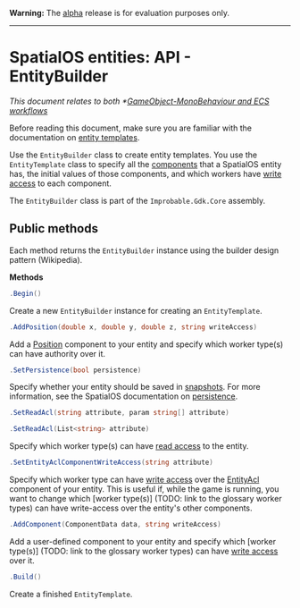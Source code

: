 **Warning:** The [alpha](https://docs.improbable.io/reference/latest/shared/release-policy#maturity-stages) release is for evaluation purposes only.

------
[//]: # (Doc of docs reference 28)

# SpatialOS entities: API - EntityBuilder
_This document relates to both *[GameObject-MonoBehaviour and  ECS workflows](../intro-workflows-spos-entities.md)_

Before reading this document, make sure you are familiar with the documentation on [entity templates](./entity-templates.md).

Use the `EntityBuilder` class to create entity templates. You use the `EntityTemplate` class to specify all the [components](./glossary.md#spatialos-components) that a SpatialOS entity has, the initial values of those components, and which workers have [write access](./glossary.md#authority) to each component. 

The `EntityBuilder` class is part of the `Improbable.Gdk.Core` assembly.


## Public methods
Each method returns the `EntityBuilder` instance using the builder design pattern (Wikipedia).

**Methods**<br/>
```csharp
.Begin()
```
Create a new `EntityBuilder` instance for creating an `EntityTemplate`.

```csharp
.AddPosition(double x, double y, double z, string writeAccess)
```
Add a [Position](./glossary.md#position) component to your entity and specify which worker type(s) can have authority over it.

```csharp
.SetPersistence(bool persistence)
```
Specify whether your entity should be saved in [snapshots](./snapshots.md). For more information, see the SpatialOS documentation on [persistence](./glossary.md#persistence).

```csharp
.SetReadAcl(string attribute, param string[] attribute) 
```
```csharp
.SetReadAcl(List<string> attribute)
```
Specify which worker type(s) can have [read access](./glossary.md#authority) to the entity.

```csharp
.SetEntityAclComponentWriteAccess(string attribute)
```
Specify which worker type can have [write access](./glossary.md#authority) over the [EntityAcl](./glossary.md#authority) component of your entity. This is useful if, while the game is running, you want to change which [worker type(s)] (TODO: link to the glossary worker types) can have write-access over the entity's other components.

```csharp
.AddComponent(ComponentData data, string writeAccess)
```
Add a user-defined component to your entity and specify which [worker type(s)] (TODO: link to the glossary worker types)  can have [write access](./glossary.md#authority) over it.

```csharp
.Build()
```
Create a finished `EntityTemplate`.

